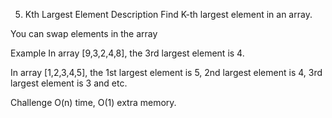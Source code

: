 5. Kth Largest Element
Description
Find K-th largest element in an array.

You can swap elements in the array

Example
In array [9,3,2,4,8], the 3rd largest element is 4.

In array [1,2,3,4,5], the 1st largest element is 5, 2nd largest element is 4, 3rd largest element is 3 and etc.

Challenge
O(n) time, O(1) extra memory.
